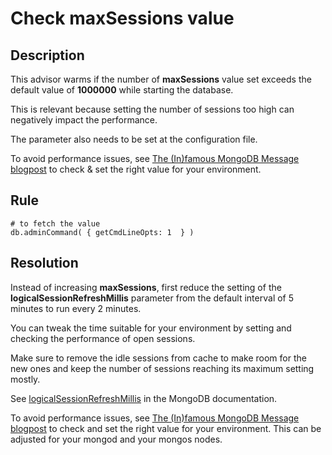 
# Check maxSessions value

## Description 

This advisor warms if the number of **maxSessions** value set exceeds the default value of **1000000** while starting the database. 

This is relevant because setting the number of sessions too high can negatively impact the performance.

The parameter also needs to be set at the configuration file.

To avoid performance issues, see [The (In)famous MongoDB Message blogpost](https://www.percona.com/blog/2021/06/03/mongodb-message-cannot-add-session-into-the-cache-toomanylogicalsessions) to check & set the right value for your environment.


## Rule

``` MONGODB_GETCMDLINEOPTS
# to fetch the value
db.adminCommand( { getCmdLineOpts: 1  } )
```
 
## Resolution
Instead of increasing **maxSessions**, first reduce the setting of the **logicalSessionRefreshMillis** parameter from the default interval of 5 minutes to run every 2 minutes. 

You can tweak the time suitable for your environment by setting and checking the performance of open sessions.

Make sure to remove the idle sessions from cache to make room for the new ones and keep the number of sessions reaching its maximum setting mostly.  
 
 See [logicalSessionRefreshMillis](https://www.mongodb.com/docs/manual/reference/parameters/#mongodb-parameter-param.logicalSessionRefreshMillis) in the MongoDB documentation. 

To avoid performance issues, see [The (In)famous MongoDB Message blogpost](https://www.percona.com/blog/2021/06/03/mongodb-message-cannot-add-session-into-the-cache-toomanylogicalsessions) to check and set the right value for your environment.  This can be adjusted for your mongod and your mongos nodes.



